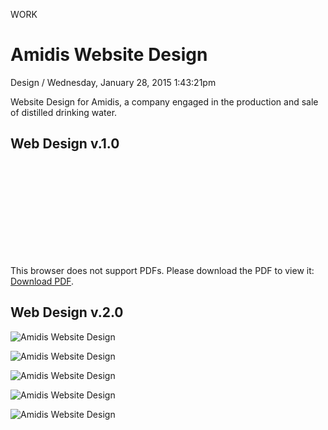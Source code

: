 <p class="type">WORK</p>

# Amidis Website Design

<p class="meta">Design  /  Wednesday, January 28, 2015 1:43:21pm</p>

Website Design for Amidis, a company engaged in the production and sale of distilled drinking water.

## Web Design v.1.0

<object data="https://farooq-agent.web.app/assets/images/works/details/100-amidis-website-design/Amidis-Website_Design-Pages-Proposal.pdf" type="application/pdf" width="" height="">
    <embed src="https://farooq-agent.web.app/assets/images/works/details/100-amidis-website-design/Amidis-Website_Design-Pages-Proposal.pdf">
        <p>This browser does not support PDFs. Please download the PDF to view it: <a href="https://farooq-agent.web.app/assets/images/works/details/100-amidis-website-design/Amidis-Website_Design-Pages-Proposal.pdf" target="_blank">Download PDF</a>.</p>
    </embed>
</object>

## Web Design v.2.0

![Amidis Website Design](https://farooq-agent.web.app/assets/images/works/details/100-amidis-website-design/Amidis-Web_Design-small_desktop-home-side_menu.jpg)

![Amidis Website Design](https://farooq-agent.web.app/assets/images/works/details/100-amidis-website-design/Amidis-Web_Design-small_desktop-home-slide-2.jpg)

![Amidis Website Design](https://farooq-agent.web.app/assets/images/works/details/100-amidis-website-design/Amidis-Web_Design-small_desktop-home-slide-3.jpg)

![Amidis Website Design](https://farooq-agent.web.app/assets/images/works/details/100-amidis-website-design/Amidis-Web_Design-small_desktop-innovation.jpg)

![Amidis Website Design](https://farooq-agent.web.app/assets/images/works/details/100-amidis-website-design/Amidis-Web_Design-small_desktop-product.jpg)
